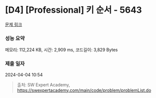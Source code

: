 # [D4] [Professional] 키 순서 - 5643 

[문제 링크](https://swexpertacademy.com/main/code/problem/problemDetail.do?contestProbId=AWXQsLWKd5cDFAUo) 

### 성능 요약

메모리: 112,224 KB, 시간: 2,909 ms, 코드길이: 3,829 Bytes

### 제출 일자

2024-04-04 10:54



> 출처: SW Expert Academy, https://swexpertacademy.com/main/code/problem/problemList.do